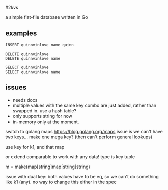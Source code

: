 #2kvs

a simple flat-file database written in Go 

## examples 

```
INSERT quinnvinlove name quinn

DELETE quinnvinlove
DELETE quinnvinlove name

SELECT quinnvinlove
SELECT quinnvinlove name
```

## issues
* needs docs
* multiple values with the same key combo are just added, rather than swapped in. use a hash table?
* only supports string for now 
* in-memory only at the moment. 

switch to golang maps https://blog.golang.org/maps issue is we can't have two keys...
make one mega key? (then can't perform general lookups)

use key for k1, and that map 

or extend comparable to work with any data! type is key tuple


m = make(map[string]map[string]string)

issue with dual key: both values have to be eq, so we can't do something like k1 (any). no way to change this either in the spec 